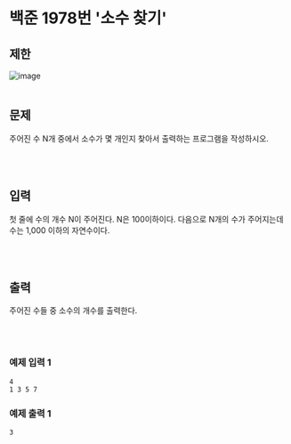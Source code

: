 # 백준 1978번 '소수 찾기'

## 제한
![image](https://user-images.githubusercontent.com/82142527/209268612-0e0711a8-b583-40a5-8201-8252e328e497.png)  
<br>
## 문제
주어진 수 N개 중에서 소수가 몇 개인지 찾아서 출력하는 프로그램을 작성하시오.

<br><br>

## 입력
첫 줄에 수의 개수 N이 주어진다. N은 100이하이다. 다음으로 N개의 수가 주어지는데 수는 1,000 이하의 자연수이다.

<br><br>

## 출력
주어진 수들 중 소수의 개수를 출력한다.

<br><br>
### 예제 입력 1
```
4
1 3 5 7
```
### 예제 출력 1
```
3
```